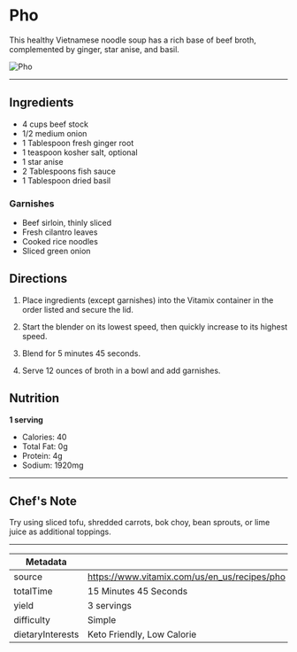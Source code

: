 # Pho

This healthy Vietnamese noodle soup has a rich base of beef broth, complemented by ginger, star anise, and basil.

![Pho](https://www.vitamix.com/content/dam/vitamix/migration/media/recipe/pho/images/pho.jpg)

---

## Ingredients

- 4 cups beef stock
- 1/2 medium onion
- 1 Tablespoon fresh ginger root
- 1 teaspoon kosher salt, optional
- 1 star anise
- 2 Tablespoons fish sauce
- 1 Tablespoon dried basil

### Garnishes

- Beef sirloin, thinly sliced
- Fresh cilantro leaves
- Cooked rice noodles
- Sliced green onion

## Directions

1. Place ingredients (except garnishes) into the Vitamix container in the order listed and secure the lid.

2. Start the blender on its lowest speed, then quickly increase to its highest speed.

3. Blend for 5 minutes 45 seconds.

4. Serve 12 ounces of broth in a bowl and add garnishes.

## Nutrition

**1 serving**

- Calories: 40
- Total Fat: 0g
- Protein: 4g
- Sodium: 1920mg

---

## Chef's Note

Try using sliced tofu, shredded carrots, bok choy, bean sprouts, or lime juice as additional toppings.

---

| Metadata |  |
| --- | --- |
| source | https://www.vitamix.com/us/en_us/recipes/pho |
| totalTime | 15 Minutes 45 Seconds |
| yield | 3 servings |
| difficulty | Simple |
| dietaryInterests | Keto Friendly, Low Calorie |

